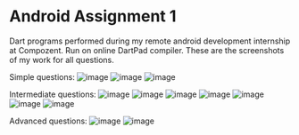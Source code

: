 # Android Assignment 1
Dart programs performed during my remote android development internship at Compozent.
Run on online DartPad compiler.
These are the screenshots of my work for all questions.

Simple questions:
![image](https://github.com/user-attachments/assets/c3d80db0-1856-4379-9ce7-6c204764f29d)
![image](https://github.com/user-attachments/assets/20fc3130-8e74-4c81-8220-04c30bd3a469)
![image](https://github.com/user-attachments/assets/9b440c45-8722-48e0-8a87-7b88842925bd)

Intermediate questions:
![image](https://github.com/user-attachments/assets/d293b43d-9070-4338-97f1-cbab76ff3012)
![image](https://github.com/user-attachments/assets/b1a0f57c-717f-4327-9d9f-9cc91d73c4c5)
![image](https://github.com/user-attachments/assets/0a610171-a0e1-4a7d-9310-d4f3507bcb27)
![image](https://github.com/user-attachments/assets/ad9eb23f-201a-4ca3-bd68-677c01c77aaa)
![image](https://github.com/user-attachments/assets/d0d81984-d2e5-47fd-a9cc-109b025df118)
![image](https://github.com/user-attachments/assets/1b53a400-b1b0-424e-9cab-a6fa44fdc6ea)
![image](https://github.com/user-attachments/assets/b0c08b48-7de3-498a-83e5-3be41192eee4)

Advanced questions:
![image](https://github.com/user-attachments/assets/84dd5c34-2d9e-400b-a569-d38e660a1eb8)
![image](https://github.com/user-attachments/assets/8d180ee7-5fe7-41c1-b0d2-a9731aa89458)
